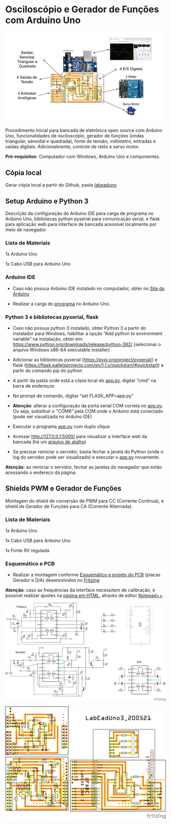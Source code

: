 # Osciloscópio e Gerador de Funções com Arduino Uno

![Geral](https://github.com/vthayashi/OKIoT/blob/master/labead/img/geral.png)

Procedimento inicial para bancada de eletrônica open source com Arduino Uno, funcionalidades de osciloscópio, gerador de funções (ondas triangular, senoidal e quadrada), fonte de tensão, voltímetro, entradas e saídas digitais. Adicionalmente, controle de relés e servo motor.

**Pré-requisitos**: Computador com Windows, Arduino Uno e componentes.

## Cópia local
Gerar cópia local a partir do Github, pasta [labeaduno](https://github.com/vthayashi/OKIoT/tree/master/labead/labeaduno)

## Setup Arduino e Python 3
Descrição da configuração do Arduino IDE para carga de programa no Arduino Uno, bibliotecas python pyserial para comunicação serial, e flask para aplicação web para interface de bancada acessível localmente por meio de navegador.

### Lista de Materiais
1x Arduino Uno

1x Cabo USB para Arduino Uno

### Arduino IDE
- Caso não possua Arduino IDE instalado no computador, obter no [Site do Arduino](https://arduino.cc/en/Main/Software)

- Realizar a carga do [programa](https://github.com/vthayashi/OKIoT/tree/master/labead/labeaduno/LabEadUno3_2005020a) no Arduino Uno.

### Python 3 e bibliotecas pyserial, flask
- Caso não possua python 3 instalado, obter Python 3 a partir do instalador para Windows, habilitar a opção “Add python to environment variable” na instalação, obter em: https://www.python.org/downloads/release/python-382/ (selecionar o arquivo Windows x86-64 executable installer)

- Adicionar as bibliotecas pyserial (https://pypi.org/project/pyserial/) e flask (https://flask.palletsprojects.com/en/1.1.x/quickstart/#quickstart) a partir do comando pip do python

- A partir da pasta onde está a cópia local do [app.py](https://github.com/vthayashi/OKIoT/blob/master/labead/labeaduno/app.py), digitar “cmd” na barra de endereços

- No prompt de comando, digitar “set FLASK_APP=app.py”

- **Atenção**: alterar a configuração da porta serial COM correta no [app.py](https://github.com/vthayashi/OKIoT/blob/master/labead/labeaduno/app.py). Ou seja, substituir o "COM8" pela COM onde o Arduino está conectado (pode ser visualizada no Arduino IDE)

- Executar o programa [app.py](https://github.com/vthayashi/OKIoT/blob/master/labead/labeaduno/app.py) com duplo clique

- Acessar http://127.0.0.1:5000/ para visualizar a interface web da bancada (há um [arquivo de atalho](https://github.com/vthayashi/OKIoT/blob/master/labead/labeaduno/LabEad.url))

- Se precisar reiniciar o servidor, basta fechar a janela do Python (onde o log do servidor pode ser visualizado) e executar o [app.py](https://github.com/vthayashi/OKIoT/blob/master/labead/labeaduno/app.py) novamente.

**Atenção**: ao reiniciar o servidor, fechar as janelas do navegador que estão acessando o endereço da página.

## Shields PWM e Gerador de Funções
Montagem do shield de conversão de PWM para CC (Corrente Contínua), e shield de Gerador de Funções para CA (Corrente Alternada).

### Lista de Materiais
1x Arduino Uno

1x Cabo USB para Arduino Uno

1x Fonte 9V regulada



### Esquemático e PCB
- Realizar a montagem conforme [Esquemático e projeto do PCB](https://github.com/vthayashi/OKIoT/blob/master/labead/labeaduno/LabEadUno3_200521.fzz) (placas Gerador e D/A) desenvolvidos no [Fritzing](https://fritzing.org/home/)

**Atenção**: caso as frequências da interface necessitem de calibração, é possível realizar ajustes na [página em HTML](https://github.com/vthayashi/OKIoT/blob/master/labead/labeaduno/templates/scope.html), através de editor [Notepad++](https://notepad-plus-plus.org/).

![Esquemático](https://github.com/vthayashi/OKIoT/blob/master/labead/img/esquematico.png)

![PCB](https://github.com/vthayashi/OKIoT/blob/master/labead/img/pcb.png)
